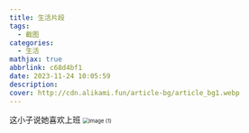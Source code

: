 ```yaml
---
title: 生活片段
tags:
  - 截图
categories:
  - 生活
mathjax: true
abbrlink: c68d4bf1
date: 2023-11-24 10:05:59
description:
cover: http://cdn.alikami.fun/article-bg/article_bg1.webp
---
```


这小子说她喜欢上班
<img src="http://cdn.alikami.fun/live/love_work.jpg" alt="image (1)" style="zoom:67%;" />